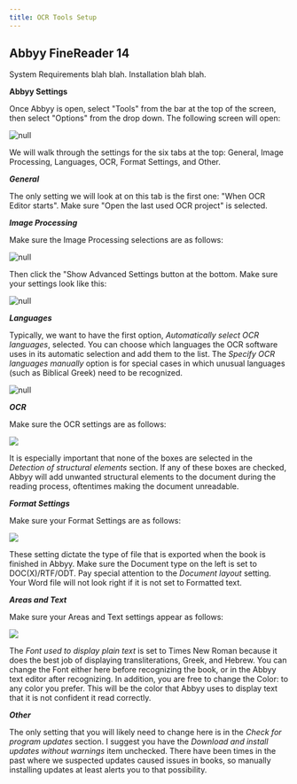 ```yaml
---
title: OCR Tools Setup
---
```

## Abbyy FineReader 14

System Requirements blah blah. Installation blah blah.

**Abbyy Settings**

Once Abbyy is open, select "Tools" from the bar at the top of the screen, then select "Options" from the drop down. The following screen will open:

![null](/assets/images/uploads/tools.options.png)

We will walk through the settings for the six tabs at the top: General, Image Processing, Languages, OCR, Format Settings, and Other.

**_General_**

The only setting we will look at on this tab is the first one: "When OCR Editor starts". Make sure "Open the last used OCR project" is selected.

**_Image Processing_**

Make sure the Image Processing selections are as follows:

![null](/assets/images/uploads/imageprocessing.png)

Then click the "Show Advanced Settings button at the bottom. Make sure your settings look like this:

![null](/assets/images/uploads/imageadvancedsettings.png)

**_Languages_**

Typically, we want to have the first option, _Automatically select OCR languages_, selected. You can choose which languages the OCR software uses in its automatic selection and add them to the list.  The _Specify OCR languages manually_ option is for special cases in which unusual languages (such as Biblical Greek) need to be recognized.

![null](/assets/images/uploads/toolslanguages.png)

**_OCR_**

Make sure the OCR settings are as follows:

![](/assets/images/uploads/toolsocr.png)

It is especially important that none of the boxes are selected in the _Detection of structural elements_ section. If any of these boxes are checked, Abbyy will add unwanted structural elements to the document during the reading process, oftentimes making the document unreadable.

**_Format Settings_**

Make sure your Format Settings are as follows:

![](/assets/images/uploads/toolsformatting.png)

These setting dictate the type of file that is exported when the book is finished in Abbyy. Make sure the Document type on the left is set to DOC(X)/RTF/ODT. Pay special attention to the _Document layout_ setting. Your Word file will not look right if it is not set to Formatted text.

**_Areas and Text_**

Make sure your Areas and Text settings appear as follows:

![](/assets/images/uploads/toolsareaandtext.png)

The _Font used to display plain text_ is set to Times New Roman because it does the best job of displaying transliterations, Greek, and Hebrew. You can change the Font either here before recognizing the book, or in the Abbyy text editor after recognizing. In addition, you are free to change the Color: to any color you prefer. This will be the color that Abbyy uses to display text that it is not confident it read correctly.

_**Other**_

The only setting that you will likely need to change here is in the _Check for program updates_ section. I suggest you have the _Download and install updates without warnings_ item unchecked. There have been times in the past where we suspected updates caused issues in books, so manually installing updates at least alerts you to that possibility.
